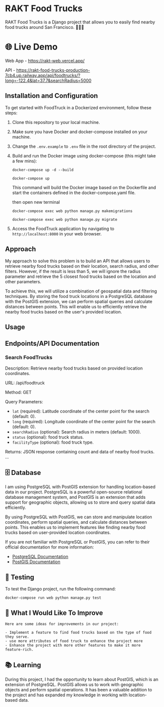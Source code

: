 # RAKT Food Trucks

RAKT Food Trucks is a Django project that allows you to easily find nearby food trucks around San Francisco. 🚚🍔🌮

# 🌐 Live Demo

Web App - https://rakt-web.vercel.app/


API - https://rakt-food-trucks-production-7cb4.up.railway.app/api/foodtrucks/?long=-122.4&lat=37.7&searchRadius=5000


## Installation and Configuration

To get started with FoodTruck in a Dockerized environment, follow these steps:

1. Clone this repository to your local machine.
2. Make sure you have Docker and docker-compose installed on your machine.
3. Change the `.env.example` to `.env` file in the root directory of the project.
4. Build and run the Docker image using docker-compose (this might take a few mins):
    ```
    docker-compose up -d --build
    ```
    ```
    docker-compose up
    ```
    This command will build the Docker image based on the Dockerfile and start the containers defined in the docker-compose.yaml file.
   
    then open new terminal 
    ```
    docker-compose exec web python manage.py makemigrations
    ```
    ```
    docker-compose exec web python manage.py migrate
    ```
  
  
    
7. Access the FoodTruck application by navigating to `http://localhost:8000` in your web browser.

## Approach

My approach to solve this problem is to build an API that allows users to retrieve nearby food trucks based on their location, search radius, and other filters. However, if the result is less than 5, we will ignore the radius parameter and retrieve the 5 closest food trucks based on the location and other parameters.

To achieve this, we will utilize a combination of geospatial data and filtering techniques. By storing the food truck locations in a PostgreSQL database with the PostGIS extension, we can perform spatial queries and calculate distances between points. This will enable us to efficiently retrieve the nearby food trucks based on the user's provided location.


## Usage
## Endpoints/API Documentation

### Search FoodTrucks

Description: Retrieve nearby food trucks based on provided location coordinates.

URL: /api/foodtruck

Method: GET

Query Parameters:

- `lat` (required): Latitude coordinate of the center point for the search (default: 0).
- `long` (required): Longitude coordinate of the center point for the search (default: 0).
- `searchRadius` (optional): Search radius in meters (default: 1000).
- `status` (optional): food truck status.
- `facilityType` (optional): food truck type.

Returns: JSON response containing count and data of nearby food trucks.
...

## 🗄️ Database

I am using PostgreSQL with PostGIS extension for handling location-based data in our project. PostgreSQL is a powerful open-source relational database management system, and PostGIS is an extension that adds support for geographic objects, allowing us to store and query spatial data efficiently.

By using PostgreSQL with PostGIS, we can store and manipulate location coordinates, perform spatial queries, and calculate distances between points. This enables us to implement features like finding nearby food trucks based on user-provided location coordinates.

If you are not familiar with PostgreSQL or PostGIS, you can refer to their official documentation for more information:

- [PostgreSQL Documentation](https://www.postgresql.org/docs/)
- [PostGIS Documentation](https://postgis.net/documentation/)

## 🧪 Testing

To test the Django project, run the following command:

    docker-compose run web python manage.py test

## 🚀 What I Would Like To Improve

    Here are some ideas for improvements in our project:

    - Implement a feature to find food trucks based on the type of food they serve.
    - use more attributes of food truck to enhance the project more 
    - Enhance the project with more other features to make it more feature-rich.

## 📚 Learning

During this project, I had the opportunity to learn about PostGIS, which is an extension of PostgreSQL. PostGIS allows us to work with geographic objects and perform spatial operations. It has been a valuable addition to the project and has expanded my knowledge in working with location-based data.

